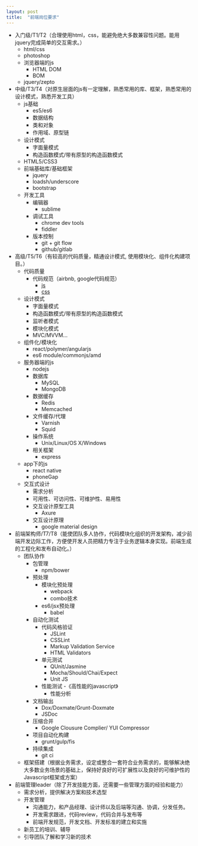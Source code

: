 ```yaml
---
layout: post
title:  "前端岗位要求"
---
```


- 入门级/T1/T2（合理使用html，css，能避免绝大多数兼容性问题。能用jquery完成简单的交互需求。）
  - html/css
  - photoshop
  - 浏览器端的js
    - HTML DOM
    - BOM
  - jquery/zepto
- 中级/T3/T4（对原生层面的js有一定理解，熟悉常用的库、框架，熟悉常用的设计模式，熟悉开发工具）
  - js基础
    - es5/es6
    - 数据结构
    - 类和对象
    - 作用域、原型链
  - 设计模式
    - 字面量模式
    - 构造函数模式/带有原型的构造函数模式
  - HTML5/CSS3
  - 前端基础库/基础框架
    - jquery
    - loadsh/underscore
    - bootstrap
  - 开发工具
    - 编辑器
      - sublime
    - 调试工具
      - chrome dev tools
      - fiddler
    - 版本控制
      - git + git flow
      - github/gitlab
- 高级/T5/T6（有较高的代码质量，精通设计模式, 使用模块化、组件化构建项目。）
  - 代码质量
    - 代码规范（airbnb, google代码规范）
      - [js](https://github.com/airbnb/javascript)
      - [css](https://github.com/airbnb/css)
  - 设计模式
    - 字面量模式
    - 构造函数模式/带有原型的构造函数模式
    - 监听者模式
    - 模块化模式
    - MVC/MVVM...
  - 组件化/模块化
    - react/polymer/angularjs
    - es6 module/commonjs/amd
  - 服务器端的js
    - nodejs
    - 数据库
      - MySQL
      - MongoDB
    - 数据缓存
      - Redis
      - Memcached
    - 文件缓存/代理
      - Varnish
      - Squid
    - 操作系统
      - Unix/Linux/OS X/Windows
    - 相关框架
      - express
  - app下的js
    - react native
    - phoneGap
  - 交互式设计
    - 需求分析
    - 可用性、可访问性、可维护性、易用性
    - 交互设计原型工具
      - Axure
    - 交互设计原理
      - google material design
- 前端架构师/T7/T8（能使团队多人协作，代码模块化组织的开发架构，减少前端开发边际工作，方便使开发人员把精力专注于业务逻辑本身实现。前端生成的工程化和发布自动化。）
  - 团队协作
    - 包管理
      - npm/bower
    - 预处理
      - 模块化预处理
        - webpack
        - combo技术
      - es6/jsx预处理
        - babel
    - 自动化测试
      - 代码风格验证
        - JSLint
        - CSSLint
        - Markup Validation Service
        - HTML Validators
      - 单元测试
        - QUnit/Jasmine
        - Mocha/Should/Chai/Expect
        - Unit JS
      - 性能测试
        -《高性能的javascript》
        - 性能分析
    - 文档输出
      - Dox/Doxmate/Grunt-Doxmate
      - JSDoc
    - 压缩合并
      - Google Clousure Complier/ YUI Compressor
    - 项目自动化构建
      - grunt/gulp/fis
    - 持续集成
      - git ci
  - 框架搭建（根据业务需求，设定或整合一套符合业务需求的，能够解决绝大多数业务场景的基础上，保持好良好的可扩展性以及良好的可维护性的Javascript框架或方案）
- 前端管理leader（除了开发技能方面，还需要一些管理方面的经验和能力）
  - 需求分析，提供解决方案和技术选型
  - 开发管理
    - 沟通能力，和产品经理、设计师以及后端等沟通、协调，分发任务。
    - 开发需求跟进，代码review，代码合并与发布等
    - 前端开发规范，开发文档、开发标准的建立和实施
  - 新员工的培训、辅导
  - 引导团队了解和学习新的技术
